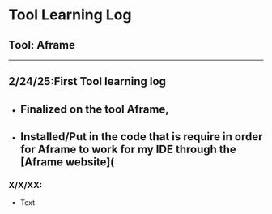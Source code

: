 # Tool Learning Log

## Tool: Aframe

---

## 2/24/25:First Tool learning log
<ul>
  <li><h2>Finalized on the tool Aframe,</h2></li>
  <li><h2>Installed/Put in the code that is require in order for Aframe to work for my IDE through the [Aframe website](</li>
</ul>

### X/X/XX:
* Text


<!-- 
* Links you used today (websites, videos, etc)
* Things you tried, progress you made, etc
* Challenges, a-ha moments, etc
* Questions you still have
* What you're going to try next
-->
